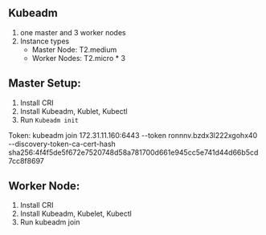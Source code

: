 ## Kubeadm 
   1. one master and 3 worker nodes 
   2. Instance types 
       * Master Node:  T2.medium 
       * Worker Nodes: T2.micro * 3
   
## Master Setup: 
   1. Install CRI
   2. Install Kubeadm, Kublet, Kubectl
   3. Run ```Kubeadm init``` 

Token: 
kubeadm join 172.31.11.160:6443 --token ronnnv.bzdx3l222xgohx40 \
    --discovery-token-ca-cert-hash sha256:4f4f5de5f672e7520748d58a781700d661e945cc5e741d44d66b5cd7cc8f8697  

## Worker Node: 
  1. Install CRI
  2. Install Kubeadm, Kubelet, Kubectl
  3. Run kubeadm join  
   